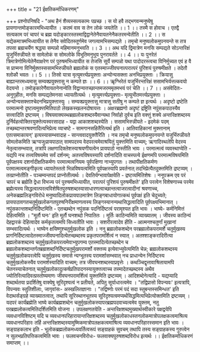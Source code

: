 +++
title = "21 ईक्षतिकर्माधिकरणम्"

+++
प्रश्नोपनिषदि - "अथ हैनं शैव्यस्सत्यकामः पप्रच्छ । स यो हवै तद्भगवन्मनुष्येषु प्रायणान्तमोङ्कारमभिध्यायीत । कतमं वाव स तेन लोकं जयतेति ।। 1 ।। तस्मै स होवाच । एतद्वै सत्यकाम परं चापरं च ब्रह्म यदोङ्कारस्तस्माद्विद्वानेतेनैवायतनेनैकतरमन्वेतीति ।। 2 ।। स यद्येकमात्रमभिध्यायीत स तेनैव सवेदितस्तूर्णमेव जगत्यामभिसम्पद्यते । तमृचो मनुष्यलोकमुपनयन्ते स तत्र तपसा ब्रह्मचर्येण श्रद्धया सम्पन्नो महिमानमनुभवति ।। 3 ।। अथ यदि द्विमात्रेण मनसि सम्पद्यते सोऽन्तरिक्षं युजुर्भिरुन्नीयते स सामेलोकं स सोमलोके विभूतिमनुभूय पुनरावर्तते ।। 4 ।। यः पुनरेतं त्रिमात्रेणोमित्येतेनैवाक्षरेण परं पुरुषमभिध्यायीत स तेजसि सूर्ये सम्पन्नो यथा पादोदरस्त्वचा विनिर्मुच्यत एवं ह वै स प्राप्मना विनिर्मुक्त्तस्ससामभिरुन्नीयते ब्रह्मलोकं स एतस्माज्जीवघनात्परात्परं पुरिशयं पुरुषमीक्षते । तदेतौ श्लोकौ भवतः ।। 5 ।। तिस्रो यात्रा मृत्युमर्त्त्यप्रयुक्त्ताः अन्योन्यसक्त्ता अनभिप्रयुक्त्ताः । क्रियासु बाह्यान्तरमध्यमासु सम्यक्प्रयुक्त्तासु न कम्पते ज्ञः ।। 6 ।। ऋृग्भिरेतं यजुर्भिरन्तरिक्षं ससामभिर्यत्तत्कवयो वेदयन्ते । तमोङ्कारेणैवायतनेनान्वेति विद्वान्यत्तच्छान्तमजरममृतमभयं परं चेति ।। 7 ।। असंवेदितः- अनुगृहीतः, मनसि सम्पद्यतेमनसा ध्यायतीत्यर्थः । मृत्युमर्त्त्यप्रयुक्त्ताः- मृत्युभीतमर्त्त्यप्रयुक्त्ताः । अन्योन्यसक्त्ताश्चेदनभिप्रयुक्त्तास्युः । सम्यक्प्रयुक्त्तासु मात्रासु सतीषु न कम्पते ज्ञ इत्यर्थः । अदृष्टो द्रष्टेति परमात्मनो दृष्टत्वमुक्त्तमितिपाठो लेखकस्खलनदोषायत्तः । अक्षरब्रह्मणो अदृष्टं द्रष्ट्रिति नपुंसकपाठस्यैव सत्त्वादिति द्रष्टव्यम् । विषयवाक्यस्थब्रह्मलोकशब्दस्यैवान्यथा निर्वाहो दुर्वच इति वक्त्तुं शक्ये अन्तरिक्षशब्दस्य दुर्निर्वहत्वोक्तिरयुक्त्तेत्यस्वरसादाह - यद्वा आकाशशब्दस्येति । ससामभिरुन्नीयते - इदमेकं पदम् तच्छब्दान्तरश्रवणादित्यभिप्रेत्य व्याचष्टे - सामगानसहितैरित्यर्थ इति । आतिवाहिकानां मुक्त्तानाम् एतत्समाकायन्' इत्यस्यासम्भवादाह - सान्त्ववादयुक्त्तैरिति । नच तमृचो मनुष्यलोकमुपनयन्ते यजुर्भिरुन्नीयते सोमलोकमिति ऋग्यजुःप्रायपाठात् सामपदस्य वेदपरत्वमेवाश्रयितुं युक्त्तमिति वाच्यम्; ऋगादिस्थलेपि वेदस्य नेतृत्वासम्भवात्, तत्रापि लक्षणादिक्लेशस्याश्रयणीयत्वेन प्रायपाठो नास्तीति भावः । परमात्मत्वं व्यवस्थाप्येति - यद्यपि नच तत्त्वविषयमेव सर्वं दर्शनम्; अतत्त्वविषयस्यापि दर्शनादिति वाचस्पत्ये ईक्षणमपि परमात्मविषयमिति पूर्वपक्षस्य दशर्नादीक्षतिकर्मणः परमात्मत्वनियमः पूर्वपक्षिणा नाभ्युपगतः । तथापीक्षतिकर्मणः परमात्मत्वमङ्गीकृत्य ध्यायतेस्ततो भिन्नविषयत्वमिति पूर्वपक्षस्यापि प्रवर्तनात् तदभिप्रेत्यैतदुक्त्तमिति द्रष्टव्यम् । तत्प्राप्नोतीति - पञ्चम्यन्तपदं प्राप्नोतीत्यर्थः । देवतिर्यग्भावापेक्षयेति - द्रष्टव्यमितिशेषः । ननूपक्रम एव परं चापरं च ब्रह्मेति द्वेधा विभज्य परं पुरुषमभिध्यायीत, परात्परं पुरिशयं पुरुषमीक्षते' इति परत्वेन विशेषणाच्च परमेव ब्रह्मेत्यस्य सिद्धत्वात्परत्वविशेषितपुरुषशब्दस्यासाधारणत्वाच्छान्तत्वाजरत्वादीनां श्रवणाच्च, अनेकब्रह्मलिङ्गविरोधे मनुष्यादिलोकप्रायपाठमात्रेण लिङ्गबाधायोगात्कथं पूर्वपक्षं इति चेदुच्यते; प्रायपाठावगतचतुर्मुखलोकगतपुरुषनिरीक्षमाणत्वस्य लिङ्गस्यानन्यथासिद्धत्वादिति पूर्वपक्ष्यभिमानात् । नपुंसकान्तशब्दनिर्दिष्टमिति - एतच्छब्देन नपुंसक पदनिर्दिष्टत्वं परामृश्यत इति भावः । भाष्ये- कर्मनिमित्तं देहित्वमिति । "मूर्तौ घनः' इति मूर्तौ घनशब्दो निपातितः । मूर्तिः काठिन्यमिति व्याख्यातम् । जीवस्य काठिन्यं देहद्वारकं देहित्वादेव कर्मकृतत्वमपि सिध्यतीति भावः । सशरीरत्वादेव हीति - आत्मनश्चतुर्णां मुखानां सम्भवादित्यर्थः । भाष्येन क्षयिष्णुश्चतुर्मुखलोक इति । ननु ब्रह्मलोकशब्देन परब्रह्मलोकपरामर्शे चतुर्मुखस्य प्रागनिर्दिष्टत्वादेतस्माज्जीवघनादित्येतच्छब्दस्य प्रकृतपरामर्शित्वं न स्यात् । अतश्शाङ्करादिरीत्या ब्रह्मलोकशब्दस्य चतुर्मुखलोकपरत्वमेवाभ्युपगम्य एतस्मादित्येतच्छब्देन च ब्रह्मलोकशब्दान्तर्गतब्रह्मशब्दनिर्दिष्टचतुर्मुखपरामर्शो वक्त्तव्य इत्येवाभ्युपेत्यमिति चेन्न; ब्रह्मलोकशब्दस्य चतुर्मुखलोकपरत्वेपि चतुर्मुखस्य समासे न्यग्भूतस्य परामर्शासम्भवात् नच प्राधान्येन निर्दिष्टस्य चतुर्मुखलोकस्यैव परामर्शस्यादिति वाच्यम्; तत्र जीवघनशब्दस्याप्रवृत्तेः । कथञ्चिद्वृत्तावाश्रितायामपि चेतनस्याचेतनात् चतुर्मुखलोकादुत्कर्षप्रतिपादनस्यायुक्त्तत्वाच्च तस्मादेतच्छब्दस्य अथैव ज्योतिरित्यादिवत्प्रस्तोष्यमाणः जीवघनपरामर्शित्वं युक्त्तमिति द्रष्टव्यम् । आदिशब्देनेत्यादि - यद्यप्यादि शब्दार्थतया प्रदर्शितेषु वाक्येषु सूरिदृश्यत्वं न प्रतीयते, अपितु सूर्याधारत्वमेव । "तद्विप्रासो विपन्यवः' इत्यत्रापि, विपन्यवः स्तुतिशीलाः, जागृवांसः- अस्खलितज्ञानाः । "तद्विष्णोः परमं पदं सदा स्तुबन्तस्समिन्धत' इति वेदाथर्सङ्ग्रहे व्याख्यातत्वात्, तथापि सूरिस्थानभूतस्य सूरिदृश्यत्वमप्यर्थसिद्धमित्यभिप्रेत्योक्तमिति द्रष्टव्यम् । यदपरं कार्यंब्रह्मेति भाष्ये कार्यब्रह्मशब्देन चतुर्मुखलोकस्यापरब्रह्मपदवाच्यत्वमेव युक्त्तम्, नतु परब्रह्मलोकत्वमितिदर्शितमिति योजना । उपलक्षणतयेति - अन्तरिक्षशब्दमुख्यार्थस्वीकारे पक्षद्वयेपि व्यवधानविशिष्टम् यदि च व्यवधानपरिहारायान्तरिक्षशब्दस्य चतुर्मुखलोकाधस्तनलोकमात्रोपलक्षकत्वमाश्रित्य व्यवधानपरिहारः तर्हि अन्तरिक्षशब्दस्यामुष्मिकमात्रोपलक्षकत्वमाश्रित्य व्यवधानपरिहारस्समान इति भावः । सङ्ग्राहकलाभ इति - भूलोकब्रह्मलोकमध्यवर्तित्वरूपं सङ्ग्राहकं सुवचम् तथापि तस्य सङ्ग्राहकस्य गुरुत्वेन न सुलभप्रतिपत्तिकत्वमिति भावः । फलवचनविरोधः- फलवाक्यपुरुषशब्दविरोध इत्यर्थः ।। ईक्षतिकर्माधिकरणं समाप्तम् ।।